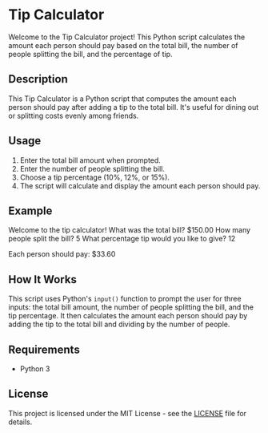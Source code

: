 # Tip Calculator

Welcome to the Tip Calculator project! This Python script calculates the amount each person should pay based on the total bill, the number of people splitting the bill, and the percentage of tip.

## Description

This Tip Calculator is a Python script that computes the amount each person should pay after adding a tip to the total bill. It's useful for dining out or splitting costs evenly among friends.

## Usage

1. Enter the total bill amount when prompted.
2. Enter the number of people splitting the bill.
3. Choose a tip percentage (10%, 12%, or 15%).
4. The script will calculate and display the amount each person should pay.

## Example

Welcome to the tip calculator!
What was the total bill? $150.00
How many people split the bill? 5
What percentage tip would you like to give? 12

Each person should pay: $33.60

## How It Works

This script uses Python's `input()` function to prompt the user for three inputs: the total bill amount, the number of people splitting the bill, and the tip percentage. It then calculates the amount each person should pay by adding the tip to the total bill and dividing by the number of people.

## Requirements

- Python 3

## License

This project is licensed under the MIT License - see the [LICENSE](LICENSE) file for details.
